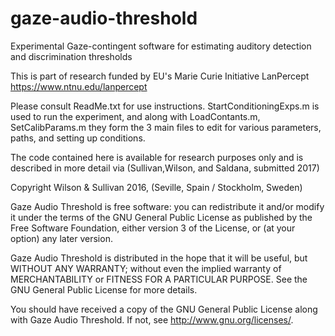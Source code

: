 # gaze-audio-threshold
Experimental Gaze-contingent software for estimating auditory detection and discrimination thresholds

This is part of research funded by EU's Marie Curie Initiative LanPercept
https://www.ntnu.edu/lanpercept

Please consult ReadMe.txt for use instructions. 
StartConditioningExps.m is used to run the experiment, and along with
LoadContants.m, SetCalibParams.m they form the 3 main files to edit for various 
parameters, paths, and setting up conditions.

The code contained here is available for research purposes only and is described in more detail via
(Sullivan,Wilson, and Saldana, submitted 2017)

Copyright Wilson & Sullivan 2016, (Seville, Spain / Stockholm, Sweden)

Gaze Audio Threshold is free software: you can redistribute it and/or modify
it under the terms of the GNU General Public License as published by
the Free Software Foundation, either version 3 of the License, or
(at your option) any later version.

Gaze Audio Threshold is distributed in the hope that it will be useful,
but WITHOUT ANY WARRANTY; without even the implied warranty of
MERCHANTABILITY or FITNESS FOR A PARTICULAR PURPOSE.  See the
GNU General Public License for more details.

You should have received a copy of the GNU General Public License
along with Gaze Audio Threshold.  If not, see <http://www.gnu.org/licenses/>.

